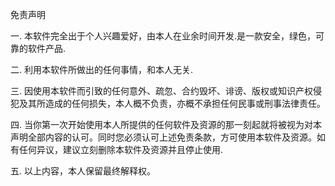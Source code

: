 免责声明 

一. 本软件完全出于个人兴趣爱好，由本人在业余时间开发.是一款安全，绿色，可靠的软件产品. 

二. 利用本软件所做出的任何事情，和本人无关. 

三. 因使用本软件而引致的任何意外、疏忽、合约毁坏、诽谤、版权或知识产权侵犯及其所造成的任何损失，本人概不负责，亦概不承担任何民事或刑事法律责任。 

四. 当你第一次开始使用本人所提供的任何软件及资源的那一刻起就将被视为对本声明全部内容的认可。同时您必须认可上述免责条款，方可使用本软件及资源。如有任何异议，建议立刻删除本软件及资源并且停止使用. 

五. 以上内容，本人保留最终解释权。 
